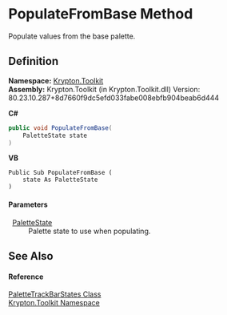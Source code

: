 # PopulateFromBase Method


Populate values from the base palette.



## Definition
**Namespace:** <a href="79d2eac2-21f4-54ff-7552-b20c33c30600.md">Krypton.Toolkit</a>  
**Assembly:** Krypton.Toolkit (in Krypton.Toolkit.dll) Version: 80.23.10.287+8d7660f9dc5efd033fabe008ebfb904beab6d444

**C#**
``` C#
public void PopulateFromBase(
	PaletteState state
)
```
**VB**
``` VB
Public Sub PopulateFromBase ( 
	state As PaletteState
)
```



#### Parameters
<dl><dt>  <a href="93e626cd-00cf-240e-06c6-ab4d47e982ba.md">PaletteState</a></dt><dd>Palette state to use when populating.</dd></dl>

## See Also


#### Reference
<a href="7b1d1214-7925-7dbd-c457-d9e593b3dccc.md">PaletteTrackBarStates Class</a>  
<a href="79d2eac2-21f4-54ff-7552-b20c33c30600.md">Krypton.Toolkit Namespace</a>  
